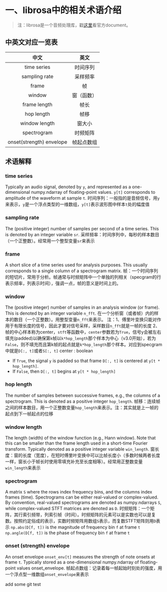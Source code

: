 ﻿# 一、librosa中的相关术语介绍
>注：librosa是一个音频处理库，戳[这里](http://librosa.github.io/librosa/)看官方document。
## 中英文对应一览表
|中文|英文|
|:--:|:--:|
|time series|时间序列|
|sampling rate|采样频率|
|frame|帧|
|window|窗（函数）|
|frame length|帧长|
|hop length|帧移|
|window length|窗大小|
|spectrogram|时频矩阵|
|onset(strength) envelope|帧起点数组|

## 术语解释
### **time series**
Typically an audio signal, denoted by `y`, and represented as a one-dimensional numpy.ndarray of floating-point values. `y[t]` corresponds to amplitude of the waveform at sample `t`.
时间序列：一般指的是音频信号，用`y`来表示，`y`是一个浮点类型的一维数组，`y[t]`表示波形图中样本`t`处的幅度值
### **sampling rate**
The (positive integer) number of samples per second of a time series. This is denoted by an integer variable `sr`.
采样频率：时间序列中，每秒的样本数目（一个正整数）。经常用一个整型变量`sr`来表示
### **frame**
A short slice of a time series used for analysis purposes. This usually corresponds to a single column of a spectrogram matrix.
帧：一个时间序列的短切片，常用于分析。帧通常与时频矩阵中一个单独的列相关（specgram的行表示频率，列表示时间），强调一点，帧的意义是时间上的。
### **window**
The (positive integer) number of samples in an analysis window (or frame). This is denoted by an integer variable `n_fft`.
在一个分析窗（或者帧）内的样本的数目（一个正整数）。用整型变量`n_fft`来表示。
注：1、傅里叶变换只能对作用于有限长度的信号，因此才要对信号采样，采样数目`n_fft`就是一帧的长度
2、帧的中心样本称为center，`stft`等函数中，`center`参数若为`True`，信号y会被左右填充(padded)以确保第`k`帧以`k*hop_length`那个样本为中心（v3.0开始），若为`False`，则不填充而且第k帧的起点就是`k*hop_length`那个样本。对应到specgram中就是`D[:, t]`或者`S[:, t]`
center : boolean
* If `True`, the signal `y` is padded so that frame `D[:, t]` is centered at `y[t * hop_length]`.
* If `False`, then `D[:, t]` begins at `y[t * hop_length]`
### **hop length**
The number of samples between successive frames, e.g., the columns of a spectrogram. This is denoted as a positive integer `hop_length`.
帧移：连续帧之间的样本数目，用一个正整数变量`hop_length`来表示。注：其实就是上一帧的起点到下一帧起点的位移
### **window length**
The length (width) of the window function (e.g., Hann window). Note that this can be smaller than the frame length used in a short-time Fourier transform. Typically denoted as a positive integer variable `win_length`.
窗长度：窗的长度（宽度），在短时傅里叶变换中可以比帧长度小（多数时候两者长度一样，窗长小于帧长时使用零填充补充至长度相等）。经常用正整数变量`win_length`来表示
### **spectrogram**
A matrix `S` where the rows index frequency bins, and the columns index frames (time). Spectrograms can be either real-valued or complex-valued. By convention, real-valued spectrograms are denoted as numpy.ndarrays `S`, while complex-valued STFT matrices are denoted as `D`.
时频矩阵：一个矩阵，其行索引频带，列索引帧（时间）。时频矩阵的元素可以是实数也可以是复数。按照约定俗成的表示，实数时频矩阵用数组`S`表示，而复数STFT矩阵则用`D`表示
`np.abs(D[f, t])` is the magnitude of frequency bin `f` at frame `t`
`np.angle(D[f, t])` is the phase of frequency bin `f` at frame `t`
### **onset (strength) envelope**
An onset envelope `onset_env[t]` measures the strength of note onsets at frame `t`. Typically stored as a one-dimensional numpy.ndarray of floating-point values onset_envelope.
帧起点数组：记录着每一帧起始时刻处的强度，用一个浮点型一维数组`onset_envelope`来表示

add some git test




